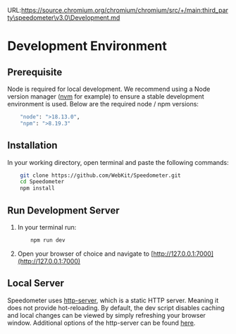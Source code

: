 URL:https://source.chromium.org/chromium/chromium/src/+/main:third_party\speedometer\v3.0\Development.md
# Development Environment

## Prerequisite

Node is required for local development.
We recommend using a Node version manager ([nvm](https://github.com/nvm-sh/nvm) for example) to ensure a stable development environment is used.
Below are the required node / npm versions:

```sh
    "node": ">18.13.0",
    "npm": ">8.19.3"
```

## Installation

In your working directory, open terminal and paste the following commands:

```sh
    git clone https://github.com/WebKit/Speedometer.git
    cd Speedometer
    npm install
```

## Run Development Server

1. In your terminal run:
    ```sh
        npm run dev
    ```
2. Open your browser of choice and navigate to [http://127.0.0.1:7000](http://127.0.0.1:7000)

## Local Server

Speedometer uses [http-server](https://github.com/http-party/http-server), which is a static HTTP server. Meaning it does not provide hot-reloading. By default, the dev script disables caching and local changes can be viewed by simply refreshing your browser window. Additional options of the http-server can be found [here](https://github.com/http-party/http-server#available-options).
